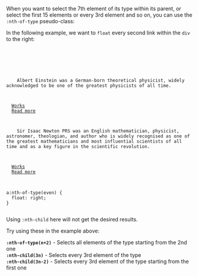 When you want to select
the 7th element of its
type within its parent, or
select the first 15 elements or
every 3rd element and so on,
you can use the `:nth-of-type`
pseudo-class:

In the following example,
we want to `float` every
second link within the `div`
to the right:

<codeblock language="css" type="lesson">
<code>
<panel language="html">
<div>
  <p>
    Albert Einstein was a German-born theoretical physicist, widely acknowledged to be one of the greatest physicists of all time.
  </p>
  <a href="#">Works</a>
  <a href="#">Read more</a>
  <p>
    Sir Isaac Newton PRS was an English mathematician, physicist, astronomer, theologian, and author who is widely recognised as one of the greatest mathematicians and most influential scientists of all time and as a key figure in the scientific revolution.
  </p>
  <a href="#">Works</a>
  <a href="#">Read more</a>
</div>
</panel>
<panel language="css">
a:nth-of-type(even) {
  float: right;
}
</panel>
</code>
</codeblock>

Using `:nth-child` here will
not get the desired results.

Try using these in the example above:

**`:nth-of-type(n+2)`** - Selects all elements of the type starting from the 2nd one<br>
**`:nth-child(3n)`** - Selects every 3rd element of the type<br>
**`:nth-child(3n-2)`** - Selects every 3rd element of the type starting from the first one